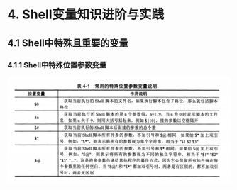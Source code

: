 # 4. Shell变量知识进阶与实践



## 4.1 Shell中特殊且重要的变量

### 4.1.1 Shell中特殊位置参数变量

![image-20210116113457150](images/image-20210116113457150.png)